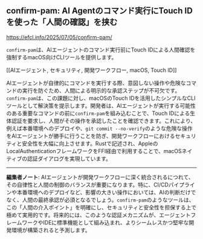 ## confirm-pam: AI Agentのコマンド実行にTouch IDを使った「人間の確認」を挟む

https://efcl.info/2025/07/05/confirm-pam/

`confirm-pam`は、AIエージェントのコマンド実行前にTouch IDによる人間確認を強制するmacOS向けCLIツールを提供します。

[[AIエージェント, セキュリティ, 開発ワークフロー, macOS, Touch ID]]

AIエージェントが自律的にコマンドを実行する際、意図しない操作や危険なコマンドの実行を防ぐため、人間による明示的な承認ステップが不可欠です。`confirm-pam`は、この課題に対し、macOSのTouch IDを活用したシンプルなCLIツールとして解決策を提示します。開発者は、AIエージェントが実行する可能性のある重要なコマンドの前に`confirm-pam`を組み込むことで、Touch IDによる生体認証を要求し、人間がその操作を承認したことを確認できます。これにより、例えば本番環境へのデプロイや、`git commit --no-verify`のような危険な操作をAIエージェントが勝手に行うことを防ぎ、開発ワークフローにおけるセキュリティと安全性を大幅に向上させます。Rustで記述され、AppleのLocalAuthenticationフレームワークをFFI経由で利用することで、macOSネイティブの認証ダイアログを実現しています。

---

**編集者ノート**: AIエージェントが開発ワークフローに深く統合されるにつれて、その自律性と人間の制御のバランスが重要になります。特に、CI/CDパイプラインや本番環境へのデプロイなど、影響の大きい操作においては、AIの判断だけでなく、人間の最終承認が必須となるでしょう。`confirm-pam`のようなツールは、この「人間の介入ポイント」を明確にし、セキュリティと安全性を担保する上で極めて実用的です。将来的には、このような認証メカニズムが、エージェントフレームワークやIDEに標準機能として組み込まれ、よりシームレスかつ堅牢な開発環境が構築されると予測します。

